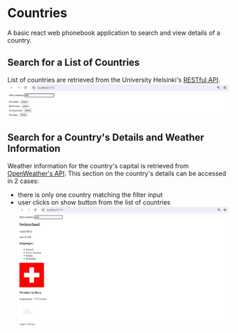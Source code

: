 # Countries

A basic react web phonebook application to search and view details of a country.

## Search for a List of Countries
List of countries are retrieved from the University Helsinki's [RESTful API](https://studies.cs.helsinki.fi/restcountries/).
<img src="public/country_list.jpg" alt="List of Countries" width="1200px" height="auto" />

## Search for a Country's Details and Weather Information

Weather information for the country's capital is retrieved from [OpenWeather's API](https://openweathermap.org/api). This section on the country's details can be accessed in 2 cases:

- there is only one country matching the filter input
- user clicks on show button from the list of countries
  <img src="public/country_details.jpg" alt="Country Details" width="1200px" height="auto" />
